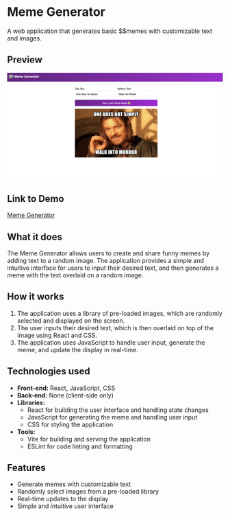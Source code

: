 # Meme Generator

A web application that generates basic $$memes with customizable text and images.

## Preview

![preview](./src/images/preview.png)

## Link to Demo

[Meme Generator](https://meme-generator-dani-camp.netlify.app/)

## What it does

The Meme Generator allows users to create and share funny memes by adding text to a random image. The application provides a simple and intuitive interface for users to input their desired text, and then generates a meme with the text overlaid on a random image.

## How it works

1. The application uses a library of pre-loaded images, which are randomly selected and displayed on the screen.
2. The user inputs their desired text, which is then overlaid on top of the image using React and CSS.
3. The application uses JavaScript to handle user input, generate the meme, and update the display in real-time.

## Technologies used

* **Front-end:** React, JavaScript, CSS
* **Back-end:** None (client-side only)
* **Libraries:**
	+ React for building the user interface and handling state changes
	+ JavaScript for generating the meme and handling user input
	+ CSS for styling the application
* **Tools:**
	+ Vite for building and serving the application
	+ ESLint for code linting and formatting

## Features

* Generate memes with customizable text
* Randomly select images from a pre-loaded library
* Real-time updates to the display
* Simple and intuitive user interface
